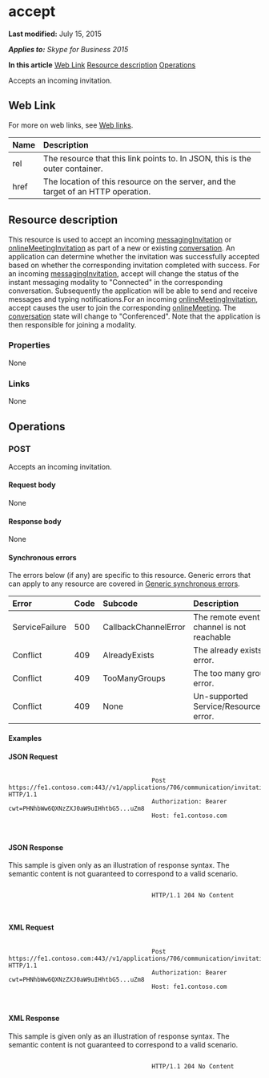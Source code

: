 
# accept 

 **Last modified:** July 15, 2015

 _**Applies to:** Skype for Business 2015_

 **In this article**
 [Web Link](#sectionSection0)
 [Resource description](#sectionSection1)
 [Operations](#sectionSection2)


Accepts an incoming invitation. 

## Web Link
<a name="sectionSection0"> </a>

For more on web links, see [Web links](WebLinks.md).



|**Name**|**Description**|
|:-----|:-----|
|rel|The resource that this link points to. In JSON, this is the outer container.|
|href|The location of this resource on the server, and the target of an HTTP operation.|

## Resource description
<a name="sectionSection1"> </a>

This resource is used to accept an incoming [messagingInvitation](messagingInvitation_ref.md) or [onlineMeetingInvitation](onlineMeetingInvitation_ref.md) as part of a new or existing [conversation](conversation_ref.md). An application can determine whether the invitation was successfully accepted based on whether the corresponding invitation completed with success. For an incoming [messagingInvitation](messagingInvitation_ref.md), accept will change the status of the instant messaging modality to "Connected" in the corresponding conversation. Subsequently the application will be able to send and receive messages and typing notifications.For an incoming [onlineMeetingInvitation](onlineMeetingInvitation_ref.md), accept causes the user to join the corresponding [onlineMeeting](onlineMeeting_ref.md). The [conversation](conversation_ref.md) state will change to "Conferenced". Note that the application is then responsible for joining a modality.


### Properties

None


### Links

None


## Operations
<a name="sectionSection2"> </a>




### POST

Accepts an incoming invitation.


#### Request body

None


#### Response body

None


#### Synchronous errors

The errors below (if any) are specific to this resource. Generic errors that can apply to any resource are covered in [Generic synchronous errors](GenericSynchronousErrors.md).



|**Error**|**Code**|**Subcode**|**Description**|
|:-----|:-----|:-----|:-----|
|ServiceFailure|500|CallbackChannelError|The remote event channel is not reachable|
|Conflict|409|AlreadyExists|The already exists error.|
|Conflict|409|TooManyGroups|The too many groups error.|
|Conflict|409|None|Un-supported Service/Resource/API error.|

#### Examples




#### JSON Request


```

										Post https://fe1.contoso.com:443//v1/applications/706/communication/invitations/350/accept HTTP/1.1
										Authorization: Bearer cwt=PHNhbWw6QXNzZXJ0aW9uIHhtbG5...uZm8
										Host: fe1.contoso.com
										
									
```


#### JSON Response

This sample is given only as an illustration of response syntax. The semantic content is not guaranteed to correspond to a valid scenario.


```

										HTTP/1.1 204 No Content
										
									
```


#### XML Request


```

										Post https://fe1.contoso.com:443//v1/applications/706/communication/invitations/350/accept HTTP/1.1
										Authorization: Bearer cwt=PHNhbWw6QXNzZXJ0aW9uIHhtbG5...uZm8
										Host: fe1.contoso.com
										
									
```


#### XML Response

This sample is given only as an illustration of response syntax. The semantic content is not guaranteed to correspond to a valid scenario.


```

										HTTP/1.1 204 No Content
										
									
```

